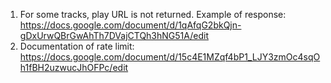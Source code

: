 1. For some tracks, play URL is not returned. Example of response: https://docs.google.com/document/d/1qAfqG2bkQjn-gDxUrwQBrGwAhTh7DVajCTQh3hNG51A/edit
2. Documentation of rate limit: https://docs.google.com/document/d/15c4E1MZqf4bP1_LJY3zmOc4sqOh1fBH2uzwucJhOFPc/edit